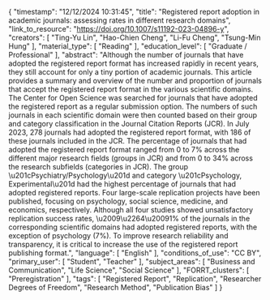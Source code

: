 {
    "timestamp": "12/12/2024 10:31:45",
    "title": "Registered report adoption in academic journals: assessing rates in different research domains",
    "link_to_resource": "https://doi.org/10.1007/s11192-023-04896-y",
    "creators": [
        "Ting-Yu Lin",
        "Hao-Chien Cheng",
        "Li-Fu Cheng",
        "Tsung-Min Hung"
    ],
    "material_type": [
        "Reading"
    ],
    "education_level": [
        "Graduate / Professional"
    ],
    "abstract": "Although the number of journals that have adopted the registered report format has increased rapidly in recent years, they still account for only a tiny portion of academic journals. This article provides a summary and overview of the number and proportion of journals that accept the registered report format in the various scientific domains. The Center for Open Science was searched for journals that have adopted the registered report as a regular submission option. The numbers of such journals in each scientific domain were then counted based on their group and category classification in the Journal Citation Reports (JCR). In July 2023, 278 journals had adopted the registered report format, with 186 of these journals included in the JCR. The percentage of journals that had adopted the registered report format ranged from 0 to 7% across the different major research fields (groups in JCR) and from 0 to 34% across the research subfields (categories in JCR). The group \u201cPsychiatry/Psychology\u201d and category \u201cPsychology, Experimental\u201d had the highest percentage of journals that had adopted registered reports. Four large-scale replication projects have been published, focusing on psychology, social science, medicine, and economics, respectively. Although all four studies showed unsatisfactory replication success rates, \u2009\u2264\u20091% of the journals in the corresponding scientific domains had adopted registered reports, with the exception of psychology (7%). To improve research reliability and transparency, it is critical to increase the use of the registered report publishing format.",
    "language": [
        "English"
    ],
    "conditions_of_use": "CC BY",
    "primary_user": [
        "Student",
        "Teacher"
    ],
    "subject_areas": [
        "Business and Communication",
        "Life Science",
        "Social Science"
    ],
    "FORRT_clusters": [
        "Preregistration"
    ],
    "tags": [
        "Registered Report",
        "Replication",
        "Researcher Degrees of Freedom",
        "Research Method",
        "Publication Bias"
    ]
}